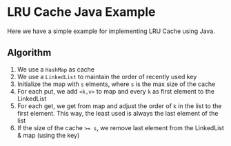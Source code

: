 # LRU Cache Java Example
Here we have a simple example for implementing LRU Cache using Java.

## Algorithm
1. We use a `HashMap` as cache
1. We use a `LinkedList` to maintain the order of recently used key
1. Initialize the map with `s` elments, where `s` is the max size of the cache
1. For each put, we add `<k,v>` to map and every `k` as first element to the LinkedList
1. For each get, we get from map and adjust the order of `k` in the list to the first element. This way, the least used is always the last element of the list
1. If the size of the cache `>= s`, we remove last element from the LinkedList & map (using the key)

